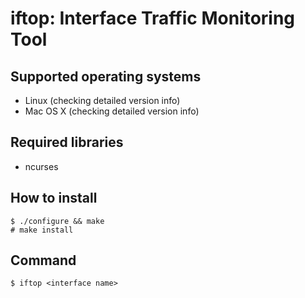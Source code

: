 
# iftop: Interface Traffic Monitoring Tool

## Supported operating systems
* Linux (checking detailed version info)
* Mac OS X (checking detailed version info)

## Required libraries
* ncurses

## How to install
    $ ./configure && make
    # make install

## Command
    $ iftop <interface name>
